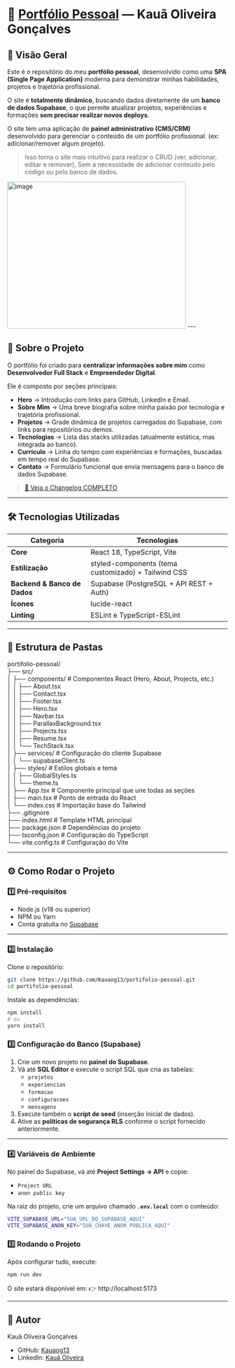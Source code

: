 # 💼 [Portfólio Pessoal](https://oliveirak.vercel.app/) — Kauã Oliveira Gonçalves

## 🧩 Visão Geral
Este é o repositório do meu **portfólio pessoal**, desenvolvido como uma **SPA (Single Page Application)** moderna para demonstrar minhas habilidades, projetos e trajetória profissional.  

O site é **totalmente dinâmico**, buscando dados diretamente de um **banco de dados Supabase**, o que permite atualizar projetos, experiências e formações **sem precisar realizar novos deploys**.  

O site tem uma aplicação de **painel administrativo (CMS/CRM)** desenvolvido para gerenciar o conteúdo de um portfólio profissional. (ex: adicionar/remover algum projeto).
> Isso torna o site mais intuitivo para realizar o CRUD (ver, adicionar, editar e remover), Sem a necessidade de adicionar conteúdo pelo código ou pelo banco de dados.
<img width="408" height="336" alt="image" src="https://github.com/user-attachments/assets/f83f26c5-70b1-4ccf-bcab-7fbc71f8a47f" /> 
---

## 🚀 Sobre o Projeto
O portfólio foi criado para **centralizar informações sobre mim** como **Desenvolvedor Full Stack** e **Empreendedor Digital**.  

Ele é composto por seções principais:

- **Hero** → Introdução com links para GitHub, LinkedIn e Email.  
- **Sobre Mim** → Uma breve biografia sobre minha paixão por tecnologia e trajetória profissional.  
- **Projetos** → Grade dinâmica de projetos carregados do Supabase, com links para repositórios ou demos.  
- **Tecnologias** → Lista das stacks utilizadas (atualmente estática, mas integrada ao banco).  
- **Currículo** → Linha do tempo com experiências e formações, buscadas em tempo real do Supabase.  
- **Contato** → Formulário funcional que envia mensagens para o banco de dados Supabase.  
> [📜 Veja o Changelog COMPLETO](./CHANGELOG.md)

---

## 🛠️ Tecnologias Utilizadas

| Categoria | Tecnologias |
|------------|--------------|
| **Core** | React 18, TypeScript, Vite |
| **Estilização** | styled-components (tema customizado) + Tailwind CSS |
| **Backend & Banco de Dados** | Supabase (PostgreSQL + API REST + Auth) |
| **Ícones** | lucide-react |
| **Linting** | ESLint e TypeScript-ESLint |

---

## 📁 Estrutura de Pastas

portifolio-pessoal/  
├── src/  
│ ├── components/ # Componentes React (Hero, About, Projects, etc.)  
│ │ ├── About.tsx  
│ │ ├── Contact.tsx  
│ │ ├── Footer.tsx  
│ │ ├── Hero.tsx  
│ │ ├── Navbar.tsx  
│ │ ├── ParallaxBackground.tsx  
│ │ ├── Projects.tsx  
│ │ ├── Resume.tsx  
│ │ └── TechStack.tsx  
│ ├── services/ # Configuração do cliente Supabase  
│ │ └── supabaseClient.ts  
│ ├── styles/ # Estilos globais e tema  
│ │ ├── GlobalStyles.ts  
│ │ └── theme.ts  
│ ├── App.tsx # Componente principal que une todas as seções  
│ ├── main.tsx # Ponto de entrada do React  
│ └── index.css # Importação base do Tailwind  
├── .gitignore  
├── index.html # Template HTML principal  
├── package.json # Dependências do projeto  
├── tsconfig.json # Configuração do TypeScript  
└── vite.config.ts # Configuração do Vite  


---

## ⚙️ Como Rodar o Projeto

### 1️⃣ Pré-requisitos
- Node.js (v18 ou superior)  
- NPM ou Yarn  
- Conta gratuita no [Supabase](https://supabase.com)  

---

### 2️⃣ Instalação
Clone o repositório:
```bash
git clone https://github.com/Kauaog13/portifolio-pessoal.git
cd portifolio-pessoal
```

Instale as dependências:
```bash
npm install
# ou
yarn install
```
### 3️⃣ Configuração do Banco (Supabase)

1. Crie um novo projeto no **painel do Supabase**.  
2. Vá até **SQL Editor** e execute o script SQL que cria as tabelas:
   - `projetos`
   - `experiencias`
   - `formacao`
   - `configuracoes`
   - `mensagens`
3. Execute também o **script de seed** (inserção inicial de dados).  
4. Ative as **políticas de segurança RLS** conforme o script fornecido anteriormente.  

---

### 4️⃣ Variáveis de Ambiente

No painel do Supabase, vá até **Project Settings → API** e copie:  
- `Project URL`  
- `anon public key`  

Na raiz do projeto, crie um arquivo chamado **`.env.local`** com o conteúdo:

```bash
VITE_SUPABASE_URL="SUA_URL_DO_SUPABASE_AQUI"
VITE_SUPABASE_ANON_KEY="SUA_CHAVE_ANON_PUBLICA_AQUI"
```

### 5️⃣ Rodando o Projeto
Após configurar tudo, execute:
```bash
npm run dev
```
O site estará disponível em:
👉 http://localhost:5173

---

## 👤 Autor

Kauã Oliveira Gonçalves

- GitHub: [Kauaog13](https://github.com/Kauaog13)
- LinkedIn: [Kauã Oliveira](https://www.linkedin.com/in/kau%C3%A3-oliveira-7a099b270/)
